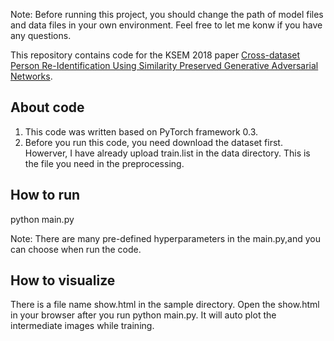 Note: Before running this project, you should change the path of model files and data files in your own environment. Feel free to let me konw if you have any questions.

This repository contains code for the KSEM 2018 paper [
Cross-dataset Person Re-Identification Using Similarity Preserved Generative Adversarial Networks](https://arxiv.org/abs/1806.04533).

## About code
1. This code was written based on PyTorch framework 0.3.
2. Before you run this code, you need download the dataset first. Howerver, I have already upload train.list in the data directory. This is the file you need in the preprocessing.

## How to run

python main.py

Note: There are many pre-defined hyperparameters in the main.py,and you can choose when run the code.

## How to visualize

There is a file name show.html in the sample directory. Open the show.html in your browser after you run python main.py. It will auto plot the intermediate images while training.




